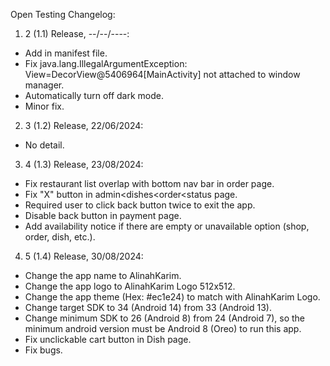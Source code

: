 Open Testing Changelog:

1) 2 (1.1) Release, --/--/----:
- Add <uses-permission android:name="com.google.android.gms.permission.AD_ID"/> in manifest file.
- Fix 
java.lang.IllegalArgumentException: View=DecorView@5406964[MainActivity] not attached to window manager.
- Automatically turn off dark mode.
- Minor fix.

2) 3 (1.2) Release, 22/06/2024:
- No detail.

3) 4 (1.3) Release, 23/08/2024:
- Fix restaurant list overlap with bottom nav bar in order page.
- Fix "X" button in admin<dishes<order<status page.
- Required user to click back button twice to exit the app.
- Disable back button in payment page.
- Add availability notice if there are empty or unavailable option (shop, order, dish, etc.).

4) 5 (1.4) Release, 30/08/2024:
- Change the app name to AlinahKarim.
- Change the app logo to AlinahKarim Logo 512x512.
- Change the app theme (Hex: #ec1e24) to match with AlinahKarim Logo.
- Change target SDK to 34 (Android 14) from 33 (Android 13).
- Change minimum SDK to 26 (Android 8) from 24 (Android 7), so the minimum android version must be Android 8 (Oreo) to run this app.
- Fix unclickable cart button in Dish page.
- Fix bugs.
